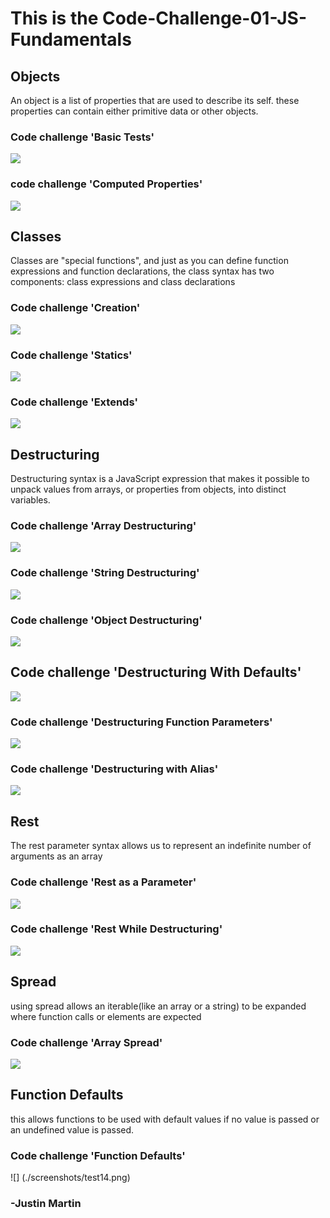 # This is the Code-Challenge-01-JS-Fundamentals

## Objects
An object is a list of properties that are used to describe its self. these properties can contain either primitive data or other objects.
### Code challenge 'Basic Tests'
![](./screenshots/test1.png)
### code challenge 'Computed Properties'
![](./screenshots/test2.png)

## Classes
Classes are "special functions", and just as you can define function expressions and function declarations, the class syntax has two components: class expressions and class declarations
### Code challenge 'Creation'
![](./screenshots/test3.png)
### Code challenge 'Statics'
![](./screenshots/test4.png)
### Code challenge 'Extends'
![](./screenshots/test5.png)

## Destructuring
Destructuring syntax is a JavaScript expression that makes it possible to unpack values from arrays, or properties from objects, into distinct variables.
### Code challenge 'Array Destructuring'
![](./screenshots/test6.png)
### Code challenge 'String Destructuring'
![](./screenshots/test7.png)
### Code challenge 'Object Destructuring'
![](./screenshots/test8.png)
## Code challenge 'Destructuring With Defaults'
![](./screenshots/test9)
### Code challenge 'Destructuring Function Parameters'
![](./screenshots/test10.png)
### Code challenge 'Destructuring with Alias'
![](./screenshots/test11.png)

## Rest
The rest parameter syntax allows us to represent an indefinite number of arguments as an array
### Code challenge 'Rest as a Parameter'
![](./screenshots/test11.png)
### Code challenge 'Rest While Destructuring'
![](./screenshots/test12.png)

## Spread
using spread allows an iterable(like an array or a string) to be expanded where function calls or elements are expected 
### Code challenge 'Array Spread'
![](./screenshots/test13.png)

## Function Defaults 
this allows functions to be used with default values if no value is passed or an undefined value is passed. 
### Code challenge 'Function Defaults'
![] (./screenshots/test14.png)

### -Justin Martin

